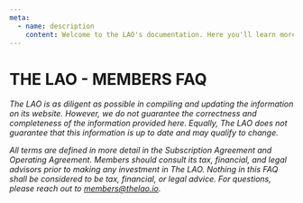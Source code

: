 ```yaml
---
meta:
  - name: description
    content: Welcome to the LAO's documentation. Here you'll learn more about The LAO.
---
```


# THE LAO - MEMBERS FAQ

_The LAO is as diligent as possible in compiling and updating the information on its website. However, we do not guarantee the correctness and completeness of the information provided here. Equally, The LAO does not guarantee that this information is up to date and may qualify to change._

_All terms are defined in more detail in the Subscription Agreement and Operating Agreement. Members should consult its tax, financial, and legal advisors prior to making any investment in The LAO. Nothing in this FAQ shall be considered to be tax, financial, or legal advice. For questions, please reach out to members@thelao.io._
